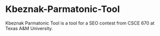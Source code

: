 # Kbeznak-Parmatonic-Tool

Kbeznak Parmatonic Tool is a tool for a SEO contest from CSCE 670 at Texas A&M University.
